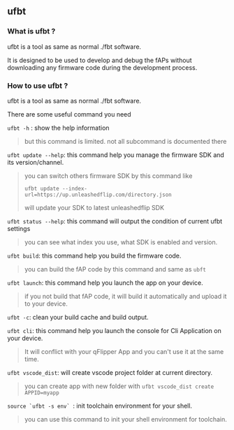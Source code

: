 ## ufbt

### What is ufbt ?

ufbt is a tool as same as normal ./fbt software. 

It is designed to be used to develop and debug the fAPs without downloading any firmware code during the development process.

### How to use ufbt ?

ufbt is a tool as same as normal ./fbt software.

There are some useful command you need

`ufbt -h` : show the help information 
> but this command is limited. not all subcommand is documented there

`ufbt update --help`: this command help you manage the firmware SDK and its version/channel. 
> you can switch others firmware SDK by this command like
>
> `ufbt update --index-url=https://up.unleashedflip.com/directory.json`
> 
> will update your SDK to latest unleashedflip SDK

`ufbt status --help`: this command will output the condition of current ufbt settings
> you can see what index you use, what SDK is enabled and version.
> 


`ufbt build`: this command help you build the firmware code.
> you can build the fAP code by this command and same as `ubft`

`ufbt launch`: this command help you launch the app on your device.
> if you not build that fAP code, it will build it automatically and upload it to your device.

`ufbt -c`: clean your build cache and build output.

`ufbt cli`: this command help you launch the console for Cli Application on your device.
> It will conflict with your qFlipper App and you can't use it at the same time.

`ufbt vscode_dist`: will create vscode project folder at current directory.
> you can create app with new folder with `ufbt vscode_dist create APPID=myapp`

```source `ufbt -s env` ```: init toolchain environment for your shell.
> you can use this command to init your shell environment for toolchain. 
